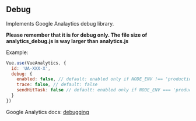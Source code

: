 ## Debug

Implements Google Analaytics debug library.

**Please remember that it is for debug only. The file size of analytics\_debug.js is way larger than analytics.js**

Example:

```js
Vue.use(VueAnalytics, {
  id: 'UA-XXX-X',
  debug: {
    enabled: false, // default: enabled only if NODE_ENV !== 'production'
    trace: false, // default: false
    sendHitTask: false // default: enabled only if NODE_ENV === 'production'
  }
})
```

Google Analytics docs: [debugging](https://developers.google.com/analytics/devguides/collection/analyticsjs/debugging)
